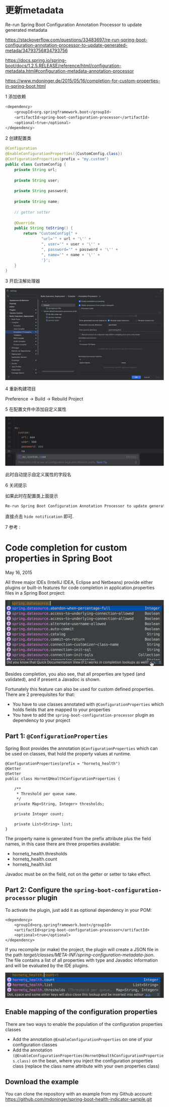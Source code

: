 # 更新metadata

Re-run Spring Boot Configuration Annotation Processor to update generated metadata

https://stackoverflow.com/questions/33483697/re-run-spring-boot-configuration-annotation-processor-to-update-generated-metada/34793756#34793756

https://docs.spring.io/spring-boot/docs/1.2.5.RELEASE/reference/html/configuration-metadata.html#configuration-metadata-annotation-processor

https://www.mdoninger.de/2015/05/16/completion-for-custom-properties-in-spring-boot.html



1 添加依赖

```bash
<dependency>
    <groupId>org.springframework.boot</groupId>
    <artifactId>spring-boot-configuration-processor</artifactId>
    <optional>true</optional>
</dependency>
```



2 创建配置类

```java
@Configuration
@EnableConfigurationProperties({CustomConfig.class})
@ConfigurationProperties(prefix = "my.custom")
public class CustomConfig {
    private String url;

    private String user;

    private String password;

    private String name;

    // getter setter

    @Override
    public String toString() {
        return "CustomConfig{" +
                "url='" + url + '\'' +
                ", user='" + user + '\'' +
                ", password='" + password + '\'' +
                ", name='" + name + '\'' +
                '}';
    }
}
```



3 开启注解处理器

![image-20230718230708108](assets/002_更新metadata/image-20230718230708108.png)



4 重新构建项目

Preference -> Build -> Rebuild Project



5 在配置文件中添加自定义属性

![image-20230718230858464](assets/002_更新metadata/image-20230718230858464.png)

此时自动提示自定义属性的字段名



6 关闭提示

如果此时在配置类上面提示

```bash
Re-run Spring Boot Configuration Annotation Processor to update generated metadata
```

直接点击 `hide notification` 即可.







7 参考 : 



# Code completion for custom properties in Spring Boot

May 16, 2015

All three major IDEs (IntelliJ IDEA, Eclipse and Netbeans) provide either plugins or built-in features for code completion in application.properties files in a Spring Boot project:

![img](assets/002_更新metadata/codecompletionproperties2.png)

Besides completion, you also see, that all properties are typed (and validated), and if present a Javadoc is shown.

Fortunately this feature can also be used for custom defined properties. There are 2 prerequisites for that:

- You have to use classes annotated with `@ConfigurationProperties` which holds fields that are mapped to your properties
- You have to add the `spring-boot-configuration-processor` plugin as dependency to your project

## Part 1: `@ConfigurationProperties`

Spring Boot provides the annotation `@ConfigurationProperties` which can be used on classes, that hold the property values at runtime.

```
@ConfigurationProperties(prefix = "hornetq_health")
@Getter
@Setter
public class HornetQHealthConfigurationProperties {

    /**
     * Threshold per queue name.
     */
    private Map<String, Integer> thresholds;

    private Integer count;

    private List<String> list;
}
```

The property name is generated from the prefix attribute plus the field names, in this case there are three properties available:

- hornetq_health.thresholds
- hornetq_health.count
- hornetq_health.list

Javadoc must be on the field, not on the getter or setter to take effect.

## Part 2: Configure the `spring-boot-configuration-processor` plugin

To activate the plugin, just add it as optional dependency in your POM:

```
<dependency>
    <groupId>org.springframework.boot</groupId>
    <artifactId>spring-boot-configuration-processor</artifactId>
    <optional>true</optional>
</dependency>
```

If you recompile (or make) the project, the plugin will create a JSON file in the path *target/classes/META-INF/spring-configuration-metadata-json*. The file contains a list of all properties with type and Javadoc information and will be evaluated by the IDE plugins.

![img](assets/002_更新metadata/codecompletionproperties1.png)

## Enable mapping of the configuration properties

There are two ways to enable the population of the configuration properties classes

- Add the annotation `@EnableConfigurationProperties` on one of your configuration classes
- Add the annotation `(@EnableConfigurationProperties(HornetQHealthConfigurationProperties.class)` on the bean, where you inject the configuration properties class (replace the class name attribute with your own properties class)

## Download the example

You can clone the repository with an example from my Github account: https://github.com/mdoninger/spring-boot-health-indicator-sample.git
